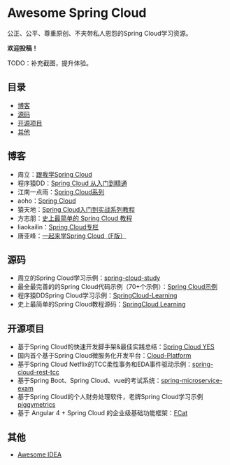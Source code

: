 # Awesome Spring Cloud

公正、公平、尊重原创、不夹带私人恩怨的Spring Cloud学习资源。

**欢迎投稿！**

TODO：补充截图，提升体验。

## 目录

* [博客](#博客)
* [源码](#源码)
* [开源项目](#开源项目)
* [其他](#其他)



## 博客

* 周立：[跟我学Spring Cloud](http://www.itmuch.com/spring-cloud/spring-cloud-index/)
* 程序猿DD：[Spring Cloud 从入门到精通](http://blog.didispace.com/spring-cloud-learning/)
* 江南一点雨：[Spring Cloud系列](https://wangsong.blog.csdn.net/column/info/17373)
* aoho：[Spring Cloud](http://blueskykong.com/tags/Spring-Cloud)
* 猿天地：[Spring Cloud入门到实战系列教程](http://cxytiandi.com/blog/detail/17470)
* 方志朋：[史上最简单的 Spring Cloud 教程](http://blog.csdn.net/column/details/15197.html)
* liaokailin：[Spring Cloud专栏](http://blog.csdn.net/liaokailin/article/category/6212338)
* 唐亚峰：[一起来学Spring Cloud（F版）](https://blog.battcn.com/categories/SpringCloud/)



## 源码

* 周立的Spring Cloud学习示例：[spring-cloud-study](https://github.com/eacdy/spring-cloud-study)
* 最全最完善的的Spring Cloud代码示例（70+个示例）：[Spring Cloud示例](https://github.com/itmuch/spring-cloud-docker-microservice-book-code)
* 程序猿DDSpring Cloud学习示例：[SpringCloud-Learning](https://github.com/dyc87112/SpringCloud-Learning)
* 史上最简单的Spring  Cloud教程源码：[SpringCloud Learning](https://github.com/forezp/SpringCloudLearning)



## 开源项目

* 基于Spring Cloud的快速开发脚手架&最佳实践总结：[Spring Cloud YES](http://www.github.com/eacdy/spring-cloud-yes)
* 国内首个基于Spring Cloud微服务化开发平台：[Cloud-Platform](https://gitee.com/minull/ace-security)
* 基于Spring Cloud Netflix的TCC柔性事务和EDA事件驱动示例：[spring-cloud-rest-tcc](https://github.com/prontera/spring-cloud-rest-tcc)
* 基于Spring Boot、Spring Cloud、vue的考试系统：[spring-microservice-exam](https://gitee.com/wells2333/spring-microservice-exam)
* 基于Spring Cloud的个人财务处理软件，老牌Spring Cloud学习示例 [piggymetrics](https://github.com/sqshq/piggymetrics)
* 基于 Angular 4 + Spring Cloud 的企业级基础功能框架：[FCat](https://gitee.com/xfdm/FCat)



## 其他

* [Awesome IDEA](https://github.com/eacdy/awesome-idea)

